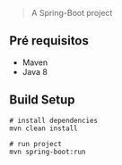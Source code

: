 > A Spring-Boot project

## Pré requisitos
- Maven
- Java 8

## Build Setup
```
# install dependencies
mvn clean install

# run project
mvn spring-boot:run
```